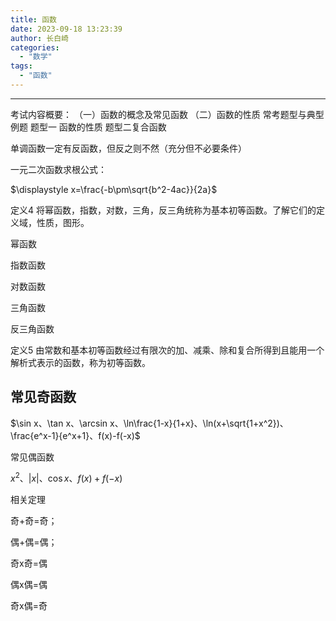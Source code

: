 ```yaml
---
title: 函数
date: 2023-09-18 13:23:39
author: 长白崎
categories:
  - "数学"
tags:
  - "函数"
---
```




***
考试内容概要：
（一）函数的概念及常见函数
（二）函数的性质
常考题型与典型例题
题型一 函数的性质
题型二复合函数


单调函数一定有反函数，但反之则不然（充分但不必要条件）



一元二次函数求根公式：

$\displaystyle x=\frac{-b\pm\sqrt{b^2-4ac}}{2a}$



定义4	将幂函数，指数，对数，三角，反三角统称为基本初等函数。了解它们的定义域，性质，图形。

幂函数

指数函数

对数函数

三角函数

反三角函数

定义5	由常数和基本初等函数经过有限次的加、减乘、除和复合所得到且能用一个解析式表示的函数，称为初等函数。



## 常见奇函数

$\sin x、\tan x、\arcsin x、\ln\frac{1-x}{1+x}、\ln(x+\sqrt{1+x^2})、\frac{e^x-1}{e^x+1}、f(x)-f(-x)$

常见偶函数

$x^2、|x|、\cos x、f(x)+f(-x)$

相关定理

奇+奇=奇；

偶+偶=偶；

奇x奇=偶

偶x偶=偶

奇x偶=奇
